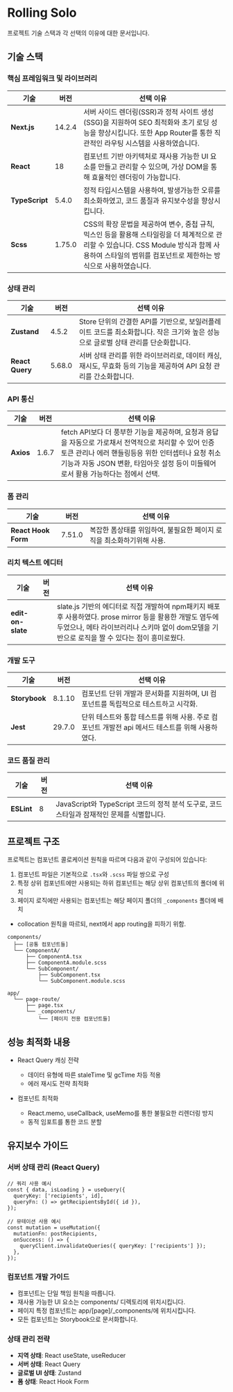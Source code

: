 # Rolling Solo

프로젝트 기술 스택과 각 선택의 이유에 대한 문서입니다.

## 기술 스택

### 핵심 프레임워크 및 라이브러리

| 기술 | 버전 | 선택 이유 |
|------|------|----------|
| **Next.js** | 14.2.4 | 서버 사이드 렌더링(SSR)과 정적 사이트 생성(SSG)을 지원하여 SEO 최적화와 초기 로딩 성능을 향상시킵니다. 또한 App Router를 통한 직관적인 라우팅 시스템을 사용하였습니다. |
| **React** | 18 | 컴포넌트 기반 아키텍처로 재사용 가능한 UI 요소를 만들고 관리할 수 있으며, 가상 DOM을 통해 효율적인 렌더링이 가능합니다. |
| **TypeScript** | 5.4.0 | 정적 타입시스템을 사용하여, 발생가능한 오류를 최소화하였고, 코드 품질과 유지보수성을 향상시킵니다. |
| **Scss** | 1.75.0 | CSS의 확장 문법을 제공하여 변수, 중첩 규칙, 믹스인 등을 활용해 스타일링을 더 체계적으로 관리할 수 있습니다. CSS Module 방식과 함께 사용하여 스타일의 범위를 컴포넌트로 제한하는 방식으로 사용하였습니다. |

### 상태 관리

| 기술 | 버전 | 선택 이유 |
|------|------|----------|
| **Zustand** | 4.5.2 | Store 단위의 간결한 API를 기반으로, 보일러플레이트 코드를 최소화합니다. 작은 크기와 높은 성능으로 글로벌 상태 관리를 단순화합니다. |
| **React Query** | 5.68.0 | 서버 상태 관리를 위한 라이브러리로, 데이터 캐싱, 재시도, 무효화 등의 기능을 제공하여 API 요청 관리를 간소화합니다. |

### API 통신

| 기술 | 버전 | 선택 이유 |
|------|------|----------|
| **Axios** | 1.6.7 |fetch API보다 더 풍부한 기능을 제공하며, 요청과 응답을 자동으로 가로채서 전역적으로 처리할 수 있어 인증 토큰 관리나 에러 핸들링등응 위한 인터셉터나 요청 취소 기능과 자동 JSON 변환, 타임아웃 설정 등이 미들웨어로서 활용 가능하다는 점에서 선택.|

### 폼 관리

| 기술 | 버전 | 선택 이유 |
|------|------|----------|
| **React Hook Form** | 7.51.0 | 복잡한 폼상태를 위임하여, 불필요한 페이지 로직을 최소화하기위해 사용. |


### 리치 텍스트 에디터

| 기술 | 버전 | 선택 이유 |
|----------|------|----------|
| **edit-on-slate** || slate.js 기반의 에디터로 직접 개발하여 npm패키지 배포후 사용하였다. prose mirror 등을 활용한 개발도 염두에 두었으나, 메타 라이브러리나 스키마 없이 dom모델을 기반으로 로직을 짤 수 있다는 점이 흥미로웠다. |


### 개발 도구

| 기술 | 버전 | 선택 이유 |
|------|------|----------|
| **Storybook** | 8.1.10 | 컴포넌트 단위 개발과 문서화를 지원하며, UI 컴포넌트를 독립적으로 테스트하고 시각화. |
| **Jest** | 29.7.0 |단위 테스트와 통합 테스트를 위해 사용. 주로 컴포넌트 개발전 api 메서드 테스트를 위해 사용하였다. |

### 코드 품질 관리

| 기술 | 버전 | 선택 이유 |
|------|------|----------|
| **ESLint** | 8 | JavaScript와 TypeScript 코드의 정적 분석 도구로, 코드 스타일과 잠재적인 문제를 식별합니다. |

## 프로젝트 구조

프로젝트는 컴포넌트 콜로케이션 원칙을 따르며 다음과 같이 구성되어 있습니다:

1. 컴포넌트 파일은 기본적으로 `.tsx`와 `.scss` 파일 쌍으로 구성
2. 특정 상위 컴포넌트에만 사용되는 하위 컴포넌트는 해당 상위 컴포넌트의 폴더에 위치
3. 페이지 로직에만 사용되는 컴포넌트는 해당 페이지 폴더의 `_components` 폴더에 배치
  - collocation 원칙을 따르되, next에서 app routing을 피하기 위함.

```
components/
  ├── [공통 컴포넌트들]
  └── ComponentA/
      ├── ComponentA.tsx
      ├── ComponentA.module.scss
      └── SubComponent/
          ├── SubComponent.tsx
          └── SubComponent.module.scss

app/
  └── page-route/
      ├── page.tsx
      └── _components/
          └── [페이지 전용 컴포넌트들]
```


## 성능 최적화 내용

- React Query 캐싱 전략
  - 데이터 유형에 따른 staleTime 및 gcTime 차등 적용
  - 에러 재시도 전략 최적화

- 컴포넌트 최적화
  - React.memo, useCallback, useMemo를 통한 불필요한 리렌더링 방지
  - 동적 임포트를 통한 코드 분할

## 유지보수 가이드

### 서버 상태 관리 (React Query)

```tsx
// 쿼리 사용 예시
const { data, isLoading } = useQuery({
  queryKey: ['recipients', id],
  queryFn: () => getRecipientsById({ id }),
});

// 뮤테이션 사용 예시
const mutation = useMutation({
  mutationFn: postRecipients,
  onSuccess: () => {
    queryClient.invalidateQueries({ queryKey: ['recipients'] });
  },
});
```

### 컴포넌트 개발 가이드

- 컴포넌트는 단일 책임 원칙을 따릅니다.
- 재사용 가능한 UI 요소는 components/ 디렉토리에 위치시킵니다.
- 페이지 특정 컴포넌트는 app/[page]/_components/에 위치시킵니다.
- 모든 컴포넌트는 Storybook으로 문서화합니다.

### 상태 관리 전략

- **지역 상태**: React useState, useReducer
- **서버 상태**: React Query
- **글로벌 UI 상태**: Zustand
- **폼 상태**: React Hook Form